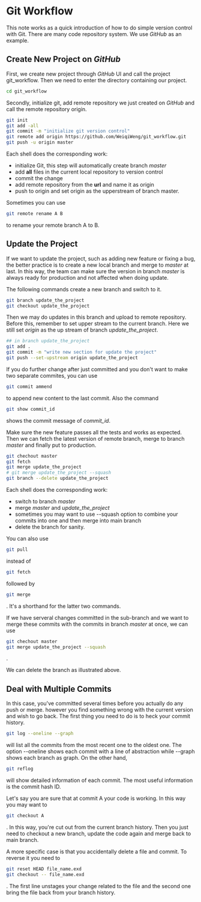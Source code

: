 # Git Workflow

This note works as a quick introduction of how to do simple version control with Git. There are many code repository system. We use *GitHub* as an example.

## Create New Project on *GitHub*

First, we create new project through *GitHub* UI and call the project git_workflow. Then we need to enter the directory containing our project.
```sh
cd git_workflow
```
Secondly, initialize git, add remote repository we just created on *GitHub* and call the remote repository origin.
```sh
git init
git add -all
git commit -m "initialize git version control"
git remote add origin https://github.com/WeiqiWeng/git_workflow.git
git push -u origin master
```
Each shell does the corresponding work:
* initialize Git, this step will automatically create branch *master*
* add **all** files in the current local repository to version control
* commit the change
* add remote repository from the **url** and name it as origin
* push to origin and set origin as the upperstream of branch master.

Sometimes you can use 
```sh
git remote rename A B
```
to rename your remote branch A to B.


## Update the Project

If we want to update the project, such as adding new feature or fixing a bug, the better practice is to create a new local branch and merge to *master* at last. In this way, the team can make sure the version in branch *master* is always ready for production and not affected when doing update.

The following commands create a new branch and switch to it.
```sh
git branch update_the_project
git checkout update_the_project
```

Then we may do updates in this branch and upload to remote repository. Before this, remember to set upper stream to the current branch. Here we still set *origin* as the up stream of branch *update_the_project*.
```sh
## in branch update_the_project
git add .
git commit -m "write new section for update the project"
git push --set-upstream origin update_the_project
```

If you do further change after just committed and you don't want to make two separate commites, you can use
```sh
git commit ammend
```
to append new content to the last commit. Also the command 
```sh
git show commit_id
```
shows the commit message of *commit_id*. 

Make sure the new feature passes all the tests and works as expected. Then we can fetch the latest version of remote branch, merge to branch *master* and finally put to production.
```sh
git chechout master
git fetch
git merge update_the_project
# git merge update_the_project --squash
git branch --delete update_the_project
```
Each shell does the corresponding work:
* switch to branch *master*
* merge *master* and *update_the_project*
* sometimes you may want to use --squash option to combine your commits into one and then merge into main branch
* delete the branch for sanity.

You can also use 
```sh
git pull 
```
instead of 
```sh
git fetch 
```
followed by
```sh
git merge
```
.
It's a shorthand for the latter two commands.

If we have serveral changes committed in the sub-branch and we want to merge these commits with the commits in branch *master* at once, we can use
```sh
git chechout master
git merge update_the_project --squash
```
.

We can delete the branch as illustrated above.

## Deal with Multiple Commits

In this case, you've committed several times before you actually do any push or merge. however you find something wrong with the current version and wish to go back. The first thing you need to do is to heck your commit history.
```sh
git log --oneline --graph
```
will list all the commits from the most recent one to the oldest one. The option --oneline shows each commit with a line of abstraction while --graph shows each branch as graph. On the other hand, 
```sh
git reflog
```
will show detailed information of each commit. The most useful information is the commit hash ID.

Let's say you are sure that at commit A your code is working. In this way you may want to 
```sh
git checkout A
```
. In this way, you're cut out from the current branch history. Then you just need to checkout a new branch, update the code again and merge back to main branch. 

A more specific case is that you accidentally delete a file and commit. To reverse it you need to
```sh
git reset HEAD file_name.exd
git checkout -- file_name.exd
```
.
The first line unstages your change related to the file and the second one bring the file back from your branch history.
